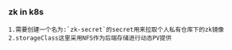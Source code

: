 ### zk in k8s
```
1.需要创建一个名为:`zk-secret`的secret用来拉取个人私有仓库下的zk镜像
2.storageClass这里采用NFS作为后端存储进行动态PV提供
```
